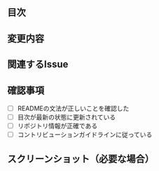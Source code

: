 ## 目次

<!-- START doctoc generated TOC please keep comment here to allow auto update -->
<!-- DON'T EDIT THIS SECTION, INSTEAD RE-RUN doctoc TO UPDATE -->

<!-- END doctoc generated TOC please keep comment here to allow auto update -->

## 変更内容

<!-- このプルリクエストでの変更内容を簡潔に説明してください -->

## 関連するIssue

<!-- 関連するIssueがある場合は、そのリンクを記載してください -->

## 確認事項

<!-- 以下の項目をチェックしてください -->

- [ ] READMEの文法が正しいことを確認した
- [ ] 目次が最新の状態に更新されている
- [ ] リポジトリ情報が正確である
- [ ] コントリビューションガイドラインに従っている

## スクリーンショット（必要な場合）

<!-- 変更の視覚的な確認が必要な場合はスクリーンショットを追加 -->
